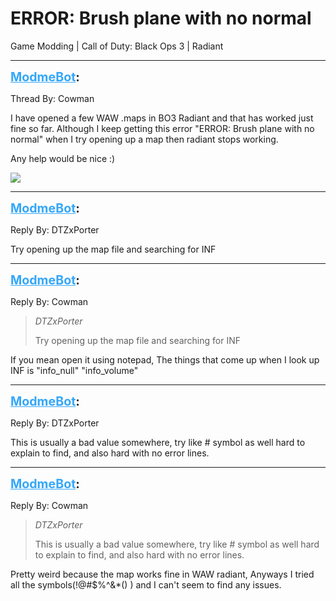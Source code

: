 # ERROR: Brush plane with no normal
Game Modding | Call of Duty: Black Ops 3 | Radiant

---
<strong style="font-size: 1.4em;"><span style="text-decoration: underline;text-decoration-color: #34a7f9;"><span style="color:#34a7f9;">ModmeBot</span></span>:</strong>

<p>Thread By: Cowman<br /><p style="text-align:left;">I have opened a few WAW .maps in BO3 Radiant and that has worked just fine so far.  Although I keep getting this error &quot;ERROR: Brush plane with no normal&quot; when I try opening up a map then radiant stops working.</p><p style="text-align:left;"></p><p style="text-align:left;">Any help would be nice :)<p style="text-align:left;"></p><p style="text-align:left;"></p><img style="max-width: 500px;" src="https://i.gyazo.com/260e3669742eb88280bbcd8da4371a15.png"></p></p>

---
<strong style="font-size: 1.4em;"><span style="text-decoration: underline;text-decoration-color: #34a7f9;"><span style="color:#34a7f9;">ModmeBot</span></span>:</strong>

<p>Reply By: DTZxPorter<br /><p style="text-align:left;">Try opening up the map file and searching for INF</p></p>

---
<strong style="font-size: 1.4em;"><span style="text-decoration: underline;text-decoration-color: #34a7f9;"><span style="color:#34a7f9;">ModmeBot</span></span>:</strong>

<p>Reply By: Cowman<br /><blockquote><em>DTZxPorter</em><p style="text-align:left;">Try opening up the map file and searching for INF</p></blockquote><p style="text-align:left;">If you mean open it using notepad, The things that come up when I look up INF is &quot;info_null&quot; &quot;info_volume&quot;</p></p>

---
<strong style="font-size: 1.4em;"><span style="text-decoration: underline;text-decoration-color: #34a7f9;"><span style="color:#34a7f9;">ModmeBot</span></span>:</strong>

<p>Reply By: DTZxPorter<br /><p style="text-align:left;">This is usually a bad value somewhere, try like # symbol as well hard to explain to find, and also hard with no error lines.</p></p>

---
<strong style="font-size: 1.4em;"><span style="text-decoration: underline;text-decoration-color: #34a7f9;"><span style="color:#34a7f9;">ModmeBot</span></span>:</strong>

<p>Reply By: Cowman<br /><blockquote><em>DTZxPorter</em><p style="text-align:left;">This is usually a bad value somewhere, try like # symbol as well hard to explain to find, and also hard with no error lines.</p></blockquote><p style="text-align:left;">Pretty weird because the map works fine in WAW radiant, Anyways I tried all the symbols(!@#$%^&amp;*() ) and I can&#39;t seem to find any issues.</p></p>
